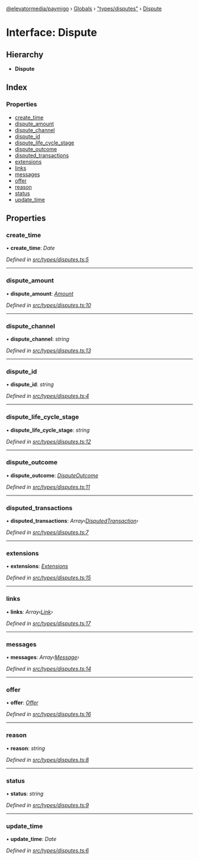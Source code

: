 [@elevatormedia/paymigo](../README.md) › [Globals](../globals.md) › ["types/disputes"](../modules/_types_disputes_.md) › [Dispute](_types_disputes_.dispute.md)

# Interface: Dispute

## Hierarchy

-   **Dispute**

## Index

### Properties

-   [create_time](_types_disputes_.dispute.md#create_time)
-   [dispute_amount](_types_disputes_.dispute.md#dispute_amount)
-   [dispute_channel](_types_disputes_.dispute.md#dispute_channel)
-   [dispute_id](_types_disputes_.dispute.md#dispute_id)
-   [dispute_life_cycle_stage](_types_disputes_.dispute.md#dispute_life_cycle_stage)
-   [dispute_outcome](_types_disputes_.dispute.md#dispute_outcome)
-   [disputed_transactions](_types_disputes_.dispute.md#disputed_transactions)
-   [extensions](_types_disputes_.dispute.md#extensions)
-   [links](_types_disputes_.dispute.md#links)
-   [messages](_types_disputes_.dispute.md#messages)
-   [offer](_types_disputes_.dispute.md#offer)
-   [reason](_types_disputes_.dispute.md#reason)
-   [status](_types_disputes_.dispute.md#status)
-   [update_time](_types_disputes_.dispute.md#update_time)

## Properties

### create_time

• **create_time**: _Date_

_Defined in [src/types/disputes.ts:5](https://github.com/ELEVATORmedia/paymigo/blob/ae92c39/src/types/disputes.ts#L5)_

---

### dispute_amount

• **dispute_amount**: _[Amount](_types_common_.amount.md)_

_Defined in [src/types/disputes.ts:10](https://github.com/ELEVATORmedia/paymigo/blob/ae92c39/src/types/disputes.ts#L10)_

---

### dispute_channel

• **dispute_channel**: _string_

_Defined in [src/types/disputes.ts:13](https://github.com/ELEVATORmedia/paymigo/blob/ae92c39/src/types/disputes.ts#L13)_

---

### dispute_id

• **dispute_id**: _string_

_Defined in [src/types/disputes.ts:4](https://github.com/ELEVATORmedia/paymigo/blob/ae92c39/src/types/disputes.ts#L4)_

---

### dispute_life_cycle_stage

• **dispute_life_cycle_stage**: _string_

_Defined in [src/types/disputes.ts:12](https://github.com/ELEVATORmedia/paymigo/blob/ae92c39/src/types/disputes.ts#L12)_

---

### dispute_outcome

• **dispute_outcome**: _[DisputeOutcome](_types_disputes_.disputeoutcome.md)_

_Defined in [src/types/disputes.ts:11](https://github.com/ELEVATORmedia/paymigo/blob/ae92c39/src/types/disputes.ts#L11)_

---

### disputed_transactions

• **disputed_transactions**: _Array‹[DisputedTransaction](_types_disputes_.disputedtransaction.md)›_

_Defined in [src/types/disputes.ts:7](https://github.com/ELEVATORmedia/paymigo/blob/ae92c39/src/types/disputes.ts#L7)_

---

### extensions

• **extensions**: _[Extensions](_types_disputes_.extensions.md)_

_Defined in [src/types/disputes.ts:15](https://github.com/ELEVATORmedia/paymigo/blob/ae92c39/src/types/disputes.ts#L15)_

---

### links

• **links**: _Array‹[Link](_types_common_.link.md)›_

_Defined in [src/types/disputes.ts:17](https://github.com/ELEVATORmedia/paymigo/blob/ae92c39/src/types/disputes.ts#L17)_

---

### messages

• **messages**: _Array‹[Message](_types_disputes_.message.md)›_

_Defined in [src/types/disputes.ts:14](https://github.com/ELEVATORmedia/paymigo/blob/ae92c39/src/types/disputes.ts#L14)_

---

### offer

• **offer**: _[Offer](_types_disputes_.offer.md)_

_Defined in [src/types/disputes.ts:16](https://github.com/ELEVATORmedia/paymigo/blob/ae92c39/src/types/disputes.ts#L16)_

---

### reason

• **reason**: _string_

_Defined in [src/types/disputes.ts:8](https://github.com/ELEVATORmedia/paymigo/blob/ae92c39/src/types/disputes.ts#L8)_

---

### status

• **status**: _string_

_Defined in [src/types/disputes.ts:9](https://github.com/ELEVATORmedia/paymigo/blob/ae92c39/src/types/disputes.ts#L9)_

---

### update_time

• **update_time**: _Date_

_Defined in [src/types/disputes.ts:6](https://github.com/ELEVATORmedia/paymigo/blob/ae92c39/src/types/disputes.ts#L6)_
